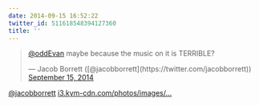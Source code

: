 ```yaml
---
date: 2014-09-15 16:52:22
twitter_id: 511618548394127360
title: ''
---
```


<blockquote class="twitter-tweet"><p lang="en" dir="ltr"><a href="https://twitter.com/oddEvan?ref_src=twsrc%5Etfw">@oddEvan</a> maybe because the music on it is TERRIBLE?</p>&mdash; Jacob Borrett ([@jacobborrett](https://twitter.com/jacobborrett)) <a href="https://twitter.com/jacobborrett/status/511616742872059904?ref_src=twsrc%5Etfw">September 15, 2014</a></blockquote>
<script async src="https://platform.twitter.com/widgets.js" charset="utf-8"></script>

[@jacobborrett](https://twitter.com/jacobborrett) [i3.kym-cdn.com/photos/images/…](http://i3.kym-cdn.com/photos/images/original/000/144/037/haters_gonna_hate_by_genshihebi-d36bgfk.gif)
